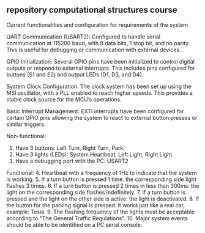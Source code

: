 ## repository computational structures course

Current functionalities and configuration for requirements of the system

UART Communication (USART2): Configured to handle serial communication at 115200 baud, with 8 data bits, 1 stop bit, and no parity.
This is useful for debugging or communication with external devices.

GPIO Initialization: Several GPIO pins have been initialized to control digital outputs or respond to external interrupts.
This includes pins configured for buttons (S1 and S2) and output LEDs (D1, D3, and D4).

System Clock Configuration: The clock system has been set up using the MSI oscillator, with a PLL enabled to reach higher speeds.
This provides a stable clock source for the MCU’s operations.

Basic Interrupt Management: EXTI interrupts have been configured for certain GPIO pins
allowing the system to react to external button presses or similar triggers.

Non-functional:

1. Have 3 buttons: Left Turn, Right Turn, Park.
2. Have 3 lights (LEDs): System Heartbeat, Left Light, Right Light.
3. Have a debugging port with the PC: USART2

Functional: 4. Heartbeat with a frequency of 1Hz to indicate that the system is working. 5. If a turn button is pressed 1 time: the corresponding side light flashes 3 times. 6. If a turn button is pressed 2 times in less than 300ms: the light on the corresponding side flashes indefinitely. 7. If a turn button is pressed and the light on the other side is active: the light is deactivated. 8. If the button for the parking signal is pressed: it works just like a real car, example: Tesla. 9. The flashing frequency of the lights must be acceptable according to "The General Traffic Regulations". 10. Major system events should be able to be identified on a PC serial console.
